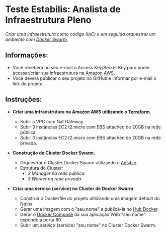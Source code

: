 # Teste Estabilis: Analista de Infraestrutura Pleno

_Criar uma infraestrutura como código (IaC) e em seguida orquestrar um ambiente com [Docker Swarm](https://docs.docker.com/engine/swarm/)._

## Informações:

* Você receberá no seu e-mail o Access Key/Secret Key para poder acessar/criar sua infraestrutura na [Amazon AWS](https://aws.amazon.com/pt/).
* Você deverá publicar o seu projeto no GitHub e informar por e-mail o link do projeto.

## Instruções:

* **Criar uma infraestrutura na Amazon AWS utilizando o [Terraform](https://www.terraform.io/).**
    
    * Subir a VPC com Nat Gateway.
    * Subir 3 instâncias EC2 t2.micro com EBS attached de 20GB na rede pública.
    * Subir 3 instâncias EC2 t2.micro com EBS attached de 20GB na rede privada.

* **Construção do Cluster Docker Swarm.**

    * Orquestrar o Cluster Docker Swarm utilizando o [Ansible](https://www.ansible.com/).
    * Estrutura do Cluster:
        * _3 Manager na rede pública._
        * _3 Worker na rede privada._

* **Criar uma serviço (service) no Cluster de Docker Swarm.**

    * Construir o Dockerfile do projeto utilizando uma imagem default do [Nginx](https://nginx.org/en/).
    * Gerar uma imagem com o "seu nome" e publicá-la no [Hub Docker](https://hub.docker.com/).
    * Gerar o [Docker Compose](https://docs.docker.com/compose/) da sua aplicação Web "seu nome" expondo a porta 80.
    * Subir um serviço (service) "seu nome" no Cluster Docker Swarm.
